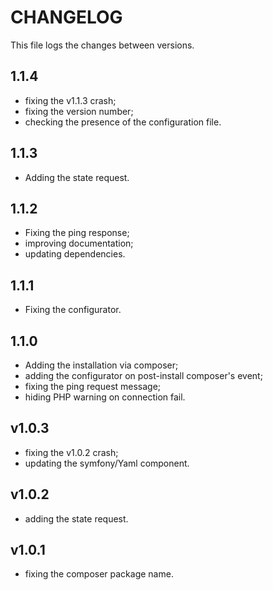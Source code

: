 # CHANGELOG

This file logs the changes between versions.

## 1.1.4

* fixing the v1.1.3 crash;
* fixing the version number;
* checking the presence of the configuration file.

## 1.1.3

* Adding the state request.

## 1.1.2

* Fixing the ping response;
* improving documentation;
* updating dependencies.

## 1.1.1

* Fixing the configurator.

## 1.1.0

* Adding the installation via composer;
* adding the configurator on post-install composer's event;
* fixing the ping request message;
* hiding PHP warning on connection fail.

## v1.0.3

* fixing the v1.0.2 crash;
* updating the symfony/Yaml component.

## v1.0.2

* adding the state request.

## v1.0.1

* fixing the composer package name.
